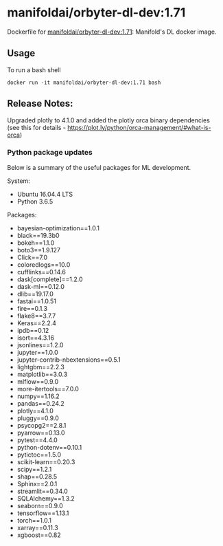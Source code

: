 # manifoldai/orbyter-dl-dev:1.71

Dockerfile for [manifoldai/orbyter-dl-dev:1.71](https://hub.docker.com/r/manifoldai/orbyter-dl-dev): Manifold's DL docker image.

## Usage

To run a bash shell

`
docker run -it manifoldai/orbyter-dl-dev:1.71 bash
`

## Release Notes:
Upgraded plotly to 4.1.0 and added the plotly orca binary dependencies (see this for details - https://plot.ly/python/orca-management/#what-is-orca)

### Python package updates

Below is a summary of
the useful packages for ML development.

System:

* Ubuntu 16.04.4 LTS
* Python 3.6.5

Packages:

* bayesian-optimization==1.0.1
* black==19.3b0
* bokeh==1.1.0
* boto3==1.9.127
* Click==7.0
* coloredlogs==10.0
* cufflinks==0.14.6
* dask[complete]==1.2.0
* dask-ml==0.12.0
* dlib==19.17.0
* fastai==1.0.51
* fire==0.1.3
* flake8==3.7.7
* Keras==2.2.4
* ipdb==0.12
* isort==4.3.16
* jsonlines==1.2.0
* jupyter==1.0.0
* jupyter-contrib-nbextensions==0.5.1
* lightgbm==2.2.3
* matplotlib==3.0.3
* mlflow==0.9.0
* more-itertools==7.0.0
* numpy==1.16.2
* pandas==0.24.2
* plotly==4.1.0
* pluggy==0.9.0
* psycopg2==2.8.1
* pyarrow==0.13.0
* pytest==4.4.0
* python-dotenv==0.10.1
* pytictoc==1.5.0
* scikit-learn==0.20.3
* scipy==1.2.1
* shap==0.28.5
* Sphinx==2.0.1 
* streamlit==0.34.0
* SQLAlchemy==1.3.2
* seaborn==0.9.0
* tensorflow==1.13.1
* torch==1.0.1
* xarray==0.11.3
* xgboost==0.82
